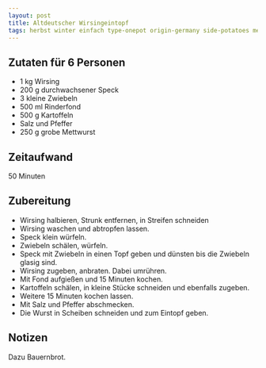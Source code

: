 ```yaml
---
layout: post
title: Altdeutscher Wirsingeintopf
tags: herbst winter einfach type-onepot origin-germany side-potatoes meat-pork
---
```

## Zutaten für 6 Personen
* 1 kg Wirsing  
* 200 g durchwachsener Speck  
* 3 kleine Zwiebeln  
* 500 ml Rinderfond  
* 500 g Kartoffeln  
* Salz und Pfeffer
* 250 g grobe Mettwurst  

## Zeitaufwand
50 Minuten  

## Zubereitung
* Wirsing halbieren, Strunk entfernen, in Streifen schneiden
* Wirsing waschen und abtropfen lassen.
* Speck klein würfeln.
* Zwiebeln schälen, würfeln.
* Speck mit Zwiebeln in einen Topf geben und dünsten bis die Zwiebeln glasig
  sind.
* Wirsing zugeben, anbraten. Dabei umrühren.
* Mit Fond aufgießen und 15 Minuten kochen.
* Kartoffeln schälen, in kleine Stücke schneiden und ebenfalls
  zugeben.
* Weitere 15 Minuten kochen lassen.
* Mit Salz und Pfeffer abschmecken.
* Die Wurst in Scheiben schneiden und zum Eintopf geben.

## Notizen
Dazu Bauernbrot.
